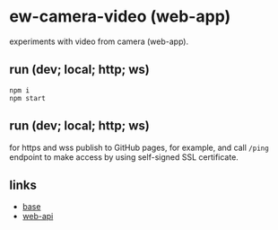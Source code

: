 # ew-camera-video (web-app)

experiments with video from camera (web-app).

## run (dev; local; http; ws)

```shell
npm i
npm start
```

## run (dev; local; http; ws)
for https and wss publish to GitHub pages, for example, and call `/ping` endpoint to make access by using self-signed SSL certificate.

## links
- [base](../README.md)
- [web-api](../web-api/README.md)
